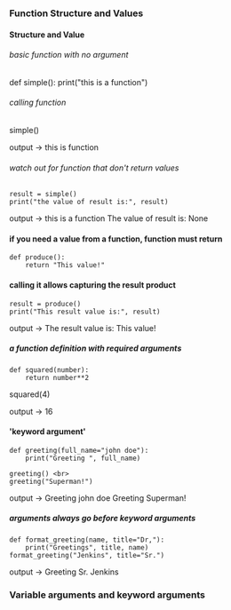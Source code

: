### Function Structure and Values

#### Structure and Value

###### basic function with no argument

def simple():
    print("this is a function")

###### calling function
simple()

output -> this is function

###### watch out for function that don't return values
```
result = simple()
print("the value of result is:", result)
```

output ->
this is a function
The value of result is: None


#### if you need a value from a function, function must return
```
def produce():
    return "This value!"
```

#### calling it allows capturing the result product
```
result = produce()
print("This result value is:", result)
```
output -> The result value is: This value!


##### a function definition with required arguments
```
def squared(number):
    return number**2
```
squared(4)

output -> 16

#### 'keyword argument' 
```
def greeting(full_name="john doe"):
    print("Greeting ", full_name)

greeting() <br>
greeting("Superman!")
```
output ->
Greeting john doe
Greeting Superman!


##### arguments always go before keyword arguments
```
def format_greeting(name, title="Dr,"):
    print("Greetings", title, name)
format_greeting("Jenkins", title="Sr.")
```
output -> Greeting Sr. Jenkins

### Variable arguments and keyword arguments

